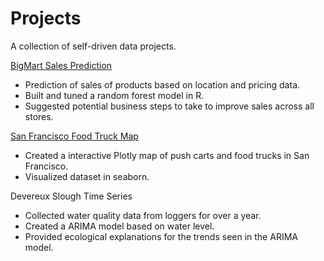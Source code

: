 # Projects

A collection of self-driven data projects.

[BigMart Sales Prediction](https://github.com/chriscross00/projects/blob/master/bigmart_sales/bigmart_sales_report.md)
* Prediction of sales of products based on location and pricing data.
* Built and tuned a random forest model in R.
* Suggested potential business steps to take to improve sales across all stores.

[San Francisco Food Truck Map](https://nbviewer.jupyter.org/github/chriscross00/projects/blob/859fa8bd3a4e6c4002edba7267a4786eb4564cfd/sf_food/sf_food.ipynb)
* Created a interactive Plotly map of push carts and food trucks in San Francisco.
* Visualized dataset in seaborn.

Devereux Slough Time Series
* Collected water quality data from loggers for over a year.
* Created a ARIMA model based on water level.
* Provided ecological explanations for the trends seen in the ARIMA model. 
